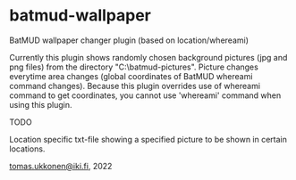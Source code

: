 # batmud-wallpaper
BatMUD wallpaper changer plugin (based on location/whereami)

Currently this plugin shows randomly chosen background pictures (jpg and png files) from the directory "C:\batmud-pictures\".
Picture changes everytime area changes (global coordinates of BatMUD whereami command changes).
Because this plugin overrides use of whereami command to get coordinates, you cannot use 'whereami' command when using this plugin.

TODO

Location specific txt-file showing a specified picture to be shown in certain locations.

tomas.ukkonen@iki.fi, 2022

